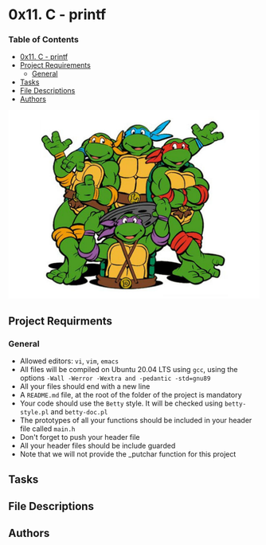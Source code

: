 # 0x11. C - printf

### Table of Contents

-	[0x11. C - printf](#printf)
-	[Project Requirements](#project-requirements)
	-	[General](#general)
-	[Tasks](#tasks)
-	[File Descriptions](#file-descriptions)
-	[Authors](#authors)

![printf-with-tmnt](./screenshots/printf%20with%20tmnt.jpg)

## Project Requirments

### General

-	Allowed editors: `vi`, `vim`, `emacs`
-	All files will be compiled on Ubuntu 20.04 LTS using `gcc`, using the options `-Wall -Werror -Wextra and -pedantic -std=gnu89`
-	All your files should end with a new line
-	A `README.md` file, at the root of the folder of the project is mandatory
-	Your code should use the `Betty` style. It will be checked using `betty-style.pl` and `betty-doc.pl`
-	The prototypes of all your functions should be included in your header file called `main.h`
-	Don't forget to push your header file
-	All your header files should be include guarded
-	Note that we will not provide the _putchar function for this project

## Tasks

## File Descriptions

## Authors
